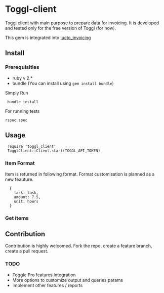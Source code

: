 Toggl-client
==============

Toggl client with main purpose to prepare data for invoicing. It is developed and tested only for the free version of 
Toggl (for now).

This gem is integrated into [iucto_invoicing](https://github.com/jarkadlec/iucto_invoices) 
 
## Install

### Prerequisities

 - ruby v 2.*
 - bundle (You can install using `gem install bundle`) 


Simply Run 

     bundle install

For running tests

    rspec spec
    
 
## Usage
 
     require 'toggl_client'
     TogglClient::Client.start(TOGGL_API_TOKEN)
     
### Item Format

Item is returned in following format. Format customisation is planned as a new feauture.

      {
        task: task,
        amount: 7.5,
        unit: hours
      }
     
### Get items 
     
## Contribution
Contribution is highly welcomed. Fork the repo, create a feature branch, create a pull request. 

### TODO

 - Toggle Pro features integration
 - More options to customize output and queries params
 - Implement other features / reports
 
 